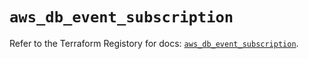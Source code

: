 # `aws_db_event_subscription`

Refer to the Terraform Registory for docs: [`aws_db_event_subscription`](https://registry.terraform.io/providers/hashicorp/aws/5.7.0/docs/resources/db_event_subscription).
